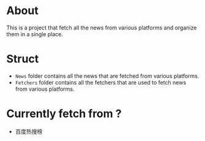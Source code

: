 ﻿# About

This is a project that fetch all the news from various platforms and organize them in a single place.

# Struct

- `News` folder contains all the news that are fetched from various platforms.
- `Fetchers` folder contains all the fetchers that are used to fetch news from various platforms.

# Currently fetch from ?

- 百度热搜榜
